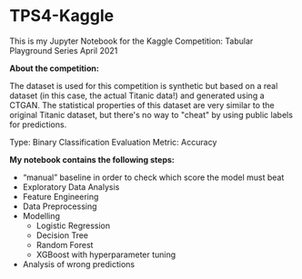 # TPS4-Kaggle
This is my Jupyter Notebook for the Kaggle Competition: Tabular Playground Series April 2021

<b>About the competition:</b>

The dataset is used for this competition is synthetic but based on a real dataset (in this case, the actual Titanic data!) and generated using a CTGAN. The statistical properties of this dataset are very similar to the original Titanic dataset, but there's no way to "cheat" by using public labels for predictions.

Type: Binary Classification
Evaluation Metric: Accuracy

<b>My notebook contains the following steps:</b>
-	“manual” baseline in order to check which score the model must beat
-	Exploratory Data Analysis
-	Feature Engineering
-	Data Preprocessing
-	Modelling
    - Logistic Regression
    - Decision Tree
    - Random Forest
    - XGBoost with hyperparameter tuning
-	Analysis of wrong predictions


